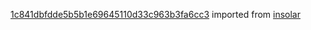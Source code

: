 [1c841dbfdde5b5b1e69645110d33c963b3fa6cc3](https://github.com/insolar/insolar/commit/1c841dbfdde5b5b1e69645110d33c963b3fa6cc3) imported from [insolar](https://github.com/insolar/insolar)
